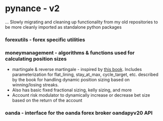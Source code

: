 # pynance - v2

... Slowly migrating and cleaning up functionality from my old repositories to be more cleanly imported as standalone python packages


### forexutils - forex specific utilities

### moneymanagement - algorithms & functions used for calculating position sizes
- martingale & reverse martingale - inspired by [this book](https://www.amazon.com/Forex-Trading-Money-Management-System/dp/1542621895). Includes parameterization for flat_lining, stay_at_max, cycle_target, etc. described by the book for handling dynamic position sizing based on winning/losing streaks.
- Also has basic fixed fractional sizing, kelly sizing, and more
- Account risk modulator to dynamically increase or decrease bet size based on the return of the account

### oanda - interface for the oanda forex broker oandapyv20 API
